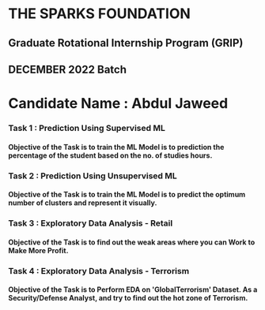 # THE SPARKS FOUNDATION
## Graduate Rotational Internship Program (GRIP)
## DECEMBER 2022 Batch
# Candidate Name : Abdul Jaweed

### Task 1 : Prediction Using Supervised ML 

#### Objective of the Task is to train the ML Model is to prediction the percentage of the student based on the no. of studies hours.

### Task 2 : Prediction Using Unsupervised ML 

#### Objective of the Task is to train the ML Model is to predict the optimum number of clusters and represent it visually.


### Task 3 : Exploratory Data Analysis - Retail

#### Objective of the Task is to find out the weak areas where you can Work to Make More Profit.


### Task 4 : Exploratory Data Analysis - Terrorism

#### Objective of the Task is to Perform EDA on  'GlobalTerrorism' Dataset.  As a Security/Defense Analyst, and try to find out the hot zone of Terrorism.